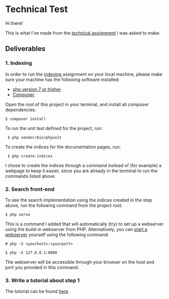 # Technical Test
Hi there!

This is what I've made from the [technical assignment](https://github.com/algolia/doc-engineer-assignment) I was asked to make.

## Deliverables
### 1. Indexing
 In order to run the [indexing](https://github.com/algolia/doc-engineer-assignment#1-indexing) assignment on your local machine,
 please make sure your machine has the following software installed:
 - [php version 7 or higher](https://getcomposer.org/doc/00-intro.md)
 - [Composer](https://getcomposer.org/doc/00-intro.md) 
 
 Open the root of this project in your terminal, and install all composer dependencies:
 ```shell
 $ composer install
 ```
 
 To run the unit test defined for the project, run:
 ```shell
  $ php vendor/bin/phpunit
  ```
 
 To create the indices for the documentation pages, run:
 ```shell
  $ php create-indices
  ```
I chose to create the indices through a command instead of (for example) a webpage to keep it easier, since you are already in the terminal to run the commands listed above.

### 2. Search front-end
To see the search implementation using the indices created in the step above, run the following command from the project root:

 ```shell
 $ php serve
 ```
This is a command I added that will automatically (try) to set up a webserver using the build-in webserver from PHP. 
Alternatively, you can [start a webserver](http://php.net/manual/en/features.commandline.webserver.php) yourself using the following command:

```shell
# php -S <yourhost>:<yourport>

$ php -S 127.0.0.1:8000
```
The webserver will be accessible through your browser on the host and port you provided in this command.

### 3. Write a tutorial about step 1
The tutorial can be found [here](tutorial_old.md).